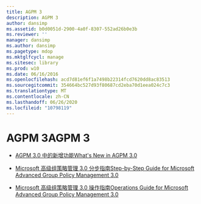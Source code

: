 ```yaml
---
title: AGPM 3
description: AGPM 3
author: dansimp
ms.assetid: b0d0051d-2900-4a0f-8307-552ad26b0e3b
ms.reviewer: ''
manager: dansimp
ms.author: dansimp
ms.pagetype: mdop
ms.mktglfcycl: manage
ms.sitesec: library
ms.prod: w10
ms.date: 06/16/2016
ms.openlocfilehash: acd7d81ef6f1a7498b22314fcd7620dd8ac83513
ms.sourcegitcommit: 354664bc527d93f80687cd2eba70d1eea024c7c3
ms.translationtype: MT
ms.contentlocale: zh-CN
ms.lasthandoff: 06/26/2020
ms.locfileid: "10798119"
---
```

# <span data-ttu-id="e4e96-103">AGPM 3</span><span class="sxs-lookup"><span data-stu-id="e4e96-103">AGPM 3</span></span>


-   [<span data-ttu-id="e4e96-104">AGPM 3.0 中的新增功能</span><span class="sxs-lookup"><span data-stu-id="e4e96-104">What's New in AGPM 3.0</span></span>](whats-new-in-agpm-30.md)

-   [<span data-ttu-id="e4e96-105">Microsoft 高级组策略管理 3.0 分步指南</span><span class="sxs-lookup"><span data-stu-id="e4e96-105">Step-by-Step Guide for Microsoft Advanced Group Policy Management 3.0</span></span>](step-by-step-guide-for-microsoft-advanced-group-policy-management-30.md)

-   [<span data-ttu-id="e4e96-106">Microsoft 高级组策略管理 3.0 操作指南</span><span class="sxs-lookup"><span data-stu-id="e4e96-106">Operations Guide for Microsoft Advanced Group Policy Management 3.0</span></span>](operations-guide-for-microsoft-advanced-group-policy-management-30-agpm30ops.md)

 

 






